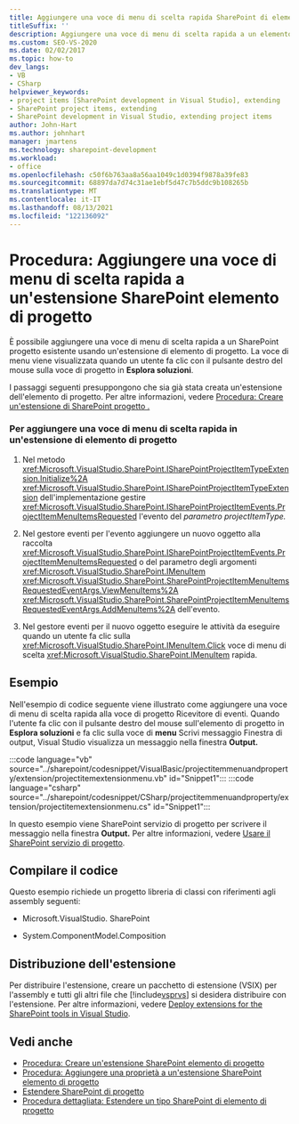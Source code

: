 ```yaml
---
title: Aggiungere una voce di menu di scelta rapida SharePoint di elemento di progetto
titleSuffix: ''
description: Aggiungere una voce di menu di scelta rapida a un elemento SharePoint progetto esistente usando un'estensione di elemento di progetto in Visual Studio.
ms.custom: SEO-VS-2020
ms.date: 02/02/2017
ms.topic: how-to
dev_langs:
- VB
- CSharp
helpviewer_keywords:
- project items [SharePoint development in Visual Studio], extending
- SharePoint project items, extending
- SharePoint development in Visual Studio, extending project items
author: John-Hart
ms.author: johnhart
manager: jmartens
ms.technology: sharepoint-development
ms.workload:
- office
ms.openlocfilehash: c50f6b763aa8a56aa1049c1d0394f9878a39fe83
ms.sourcegitcommit: 68897da7d74c31ae1ebf5d47c7b5ddc9b108265b
ms.translationtype: MT
ms.contentlocale: it-IT
ms.lasthandoff: 08/13/2021
ms.locfileid: "122136092"
---
```

# <a name="how-to-add-a-shortcut-menu-item-to-a-sharepoint-project-item-extension"></a>Procedura: Aggiungere una voce di menu di scelta rapida a un'estensione SharePoint elemento di progetto
  È possibile aggiungere una voce di menu di scelta rapida a un SharePoint progetto esistente usando un'estensione di elemento di progetto. La voce di menu viene visualizzata quando un utente fa clic con il pulsante destro del mouse sulla voce di progetto in **Esplora soluzioni**.

 I passaggi seguenti presuppongono che sia già stata creata un'estensione dell'elemento di progetto. Per altre informazioni, vedere [Procedura: Creare un'estensione di SharePoint progetto .](../sharepoint/how-to-create-a-sharepoint-project-item-extension.md)

### <a name="to-add-a-shortcut-menu-item-in-a-project-item-extension"></a>Per aggiungere una voce di menu di scelta rapida in un'estensione di elemento di progetto

1. Nel metodo <xref:Microsoft.VisualStudio.SharePoint.ISharePointProjectItemTypeExtension.Initialize%2A> <xref:Microsoft.VisualStudio.SharePoint.ISharePointProjectItemTypeExtension> dell'implementazione gestire <xref:Microsoft.VisualStudio.SharePoint.ISharePointProjectItemEvents.ProjectItemMenuItemsRequested> l'evento del *parametro projectItemType.*

2. Nel gestore eventi per l'evento aggiungere un nuovo oggetto alla raccolta <xref:Microsoft.VisualStudio.SharePoint.ISharePointProjectItemEvents.ProjectItemMenuItemsRequested> o del parametro degli argomenti <xref:Microsoft.VisualStudio.SharePoint.IMenuItem> <xref:Microsoft.VisualStudio.SharePoint.SharePointProjectItemMenuItemsRequestedEventArgs.ViewMenuItems%2A> <xref:Microsoft.VisualStudio.SharePoint.SharePointProjectItemMenuItemsRequestedEventArgs.AddMenuItems%2A> dell'evento.

3. Nel gestore eventi per il nuovo oggetto eseguire le attività da eseguire quando un utente fa clic sulla <xref:Microsoft.VisualStudio.SharePoint.IMenuItem.Click> voce di menu di scelta <xref:Microsoft.VisualStudio.SharePoint.IMenuItem> rapida.

## <a name="example"></a>Esempio
 Nell'esempio di codice seguente viene illustrato come aggiungere una voce di menu di scelta rapida alla voce di progetto Ricevitore di eventi. Quando l'utente fa clic con il pulsante destro del mouse sull'elemento di progetto in **Esplora soluzioni** e fa clic sulla voce di **menu** Scrivi messaggio Finestra di output, Visual Studio visualizza un messaggio nella finestra **Output.**

 :::code language="vb" source="../sharepoint/codesnippet/VisualBasic/projectitemmenuandproperty/extension/projectitemextensionmenu.vb" id="Snippet1":::
 :::code language="csharp" source="../sharepoint/codesnippet/CSharp/projectitemmenuandproperty/extension/projectitemextensionmenu.cs" id="Snippet1":::

 In questo esempio viene SharePoint servizio di progetto per scrivere il messaggio nella finestra **Output.** Per altre informazioni, vedere [Usare il SharePoint servizio di progetto](../sharepoint/using-the-sharepoint-project-service.md).

## <a name="compile-the-code"></a>Compilare il codice
 Questo esempio richiede un progetto libreria di classi con riferimenti agli assembly seguenti:

- Microsoft.VisualStudio. SharePoint

- System.ComponentModel.Composition

## <a name="deploy-the-extension"></a>Distribuzione dell'estensione
 Per distribuire l'estensione, creare un pacchetto di estensione (VSIX) per l'assembly e tutti gli altri file che [!include[vsprvs](../sharepoint/includes/vsprvs-md.md)] si desidera distribuire con l'estensione. Per altre informazioni, vedere [Deploy extensions for the SharePoint tools in Visual Studio](../sharepoint/deploying-extensions-for-the-sharepoint-tools-in-visual-studio.md).

## <a name="see-also"></a>Vedi anche
- [Procedura: Creare un'estensione SharePoint elemento di progetto](../sharepoint/how-to-create-a-sharepoint-project-item-extension.md)
- [Procedura: Aggiungere una proprietà a un'estensione SharePoint elemento di progetto](../sharepoint/how-to-add-a-property-to-a-sharepoint-project-item-extension.md)
- [Estendere SharePoint di progetto](../sharepoint/extending-sharepoint-project-items.md)
- [Procedura dettagliata: Estendere un tipo SharePoint di elemento di progetto](../sharepoint/walkthrough-extending-a-sharepoint-project-item-type.md)
